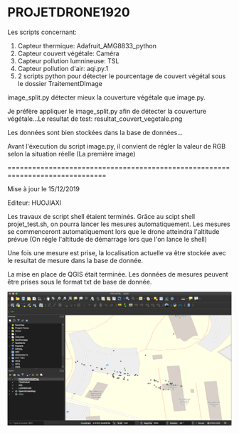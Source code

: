 # PROJETDRONE1920

Les scripts concernant:
1. Capteur thermique: Adafruit_AMG8833_python
2. Capteur couvert végétale: Caméra 
3. Capteur pollution lumnineuse: TSL
4. Capteur pollution d'air: aqi.py.1
5. 2 scripts python pour détecter le pourcentage de couvert végétal sous le dossier TraitementDImage

image_split.py détecter mieux la couverture végétale que image.py.

Je préfère appliquer le image_split.py afin de détecter la couverture végétale...Le resultat de test: resultat_couvert_vegetale.png

Les données sont bien stockées dans la base de données...

Avant l'éxecution du script image.py, il convient de régler la valeur de RGB selon la situation réelle (La première image)

==============================================================================

Mise à jour le 15/12/2019

Editeur: HUOJIAXI

Les travaux de script shell étaient terminés. Grâce au scipt shell projet_test.sh, on pourra lancer les mesures automatiquement. Les mesures se commenceront automatiquement lors que le drone atteindra l'altitude prévue (On régle l'altitude de démarrage lors que l'on lance le shell)

Une fois une mesure est prise, la localisation actuelle va être stockée avec le resultat de mesure dans la base de donnée.

La mise en place de QGIS était terminée. Les données de mesures peuvent être prises sous le format txt de base de donnée.

![Exemple de la mise en place de QGIS](https://github.com/HUOJIAXI/PROJETDRONE1920/blob/master/Exemple_QGIS.png)
